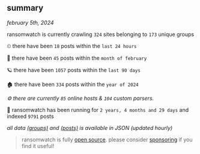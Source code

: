 
## summary
_february 5th, 2024_

ransomwatch is currently crawling `324` sites belonging to `173` unique groups

⏲ there have been `18` posts within the `last 24 hours`

🦈 there have been `45` posts within the `month of february`

🪐 there have been `1057` posts within the `last 90 days`

🏚 there have been `334` posts within the `year of 2024`

_⚙️ there are currently `85` online hosts & `104` custom parsers._

🦕 ransomwatch has been running for `2 years, 4 months and 29 days` and indexed `9791` posts

_all data  [(groups)](http://ransomwhat.telemetry.ltd/groups) and [(posts)](http://ransomwhat.telemetry.ltd/posts) is available in JSON (updated hourly)_

> ransomwatch is fully [open source](https://github.com/joshhighet/ransomwatch#ransomwatch--). please consider [sponsoring](https://github.com/sponsors/joshhighet) if you find it useful!

